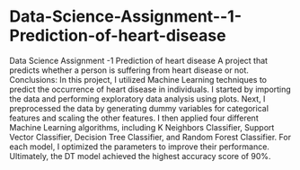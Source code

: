# Data-Science-Assignment--1-Prediction-of-heart-disease
Data Science Assignment -1 Prediction of heart disease
A project that predicts whether a person is suffering from heart disease or not.
Conclusions:
In this project, I utilized Machine Learning techniques to predict the occurrence of heart disease in individuals. I started by importing the data and performing exploratory data analysis using plots. Next, I preprocessed the data by generating dummy variables for categorical features and scaling the other features. I then applied four different Machine Learning algorithms, including K Neighbors Classifier, Support Vector Classifier, Decision Tree Classifier, and Random Forest Classifier. For each model, I optimized the parameters to improve their performance. Ultimately, the DT model achieved the highest accuracy score of 90%.
